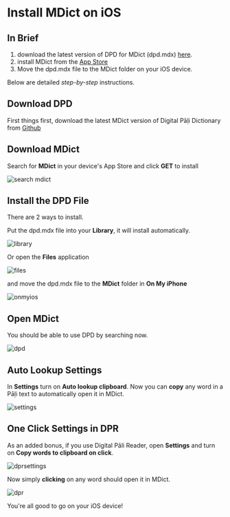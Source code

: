 # Install MDict on iOS

## In Brief

1. download the latest version of DPD for MDict (dpd.mdx) [here](https://github.com/digitalpalidictionary/digitalpalidictionary/releases). 
2. install MDict from the [App Store](https://apps.apple.com/us/app/mdict-ad/id894362875)
3. Move the dpd.mdx file to the MDict folder on your iOS device.

Below are detailed *step-by-step* instructions. 

## Download DPD

First things first, download the latest MDict version of Digital Pāḷi Dictionary from [Github](https://github.com/digitalpalidictionary/digitalpalidictionary/releases)

## Download MDict

Search for **MDict** in your device's App Store and click **GET** to install

![search mdict](pics/ios/1search_mdict.JPG)

## Install the DPD File

There are 2 ways to install.

Put the dpd.mdx file into your **Library**, it will install automatically.

![library](pics/ios/2library.JPG)

Or open the **Files** application 
   
![files](pics/ios/3files.JPG)

and move the dpd.mdx file to the **MDict** folder in **On My iPhone**

![onmyios](pics/ios/4onmyios.JPG)

## Open MDict

You should be able to use DPD by searching now.

![dpd](pics/ios/5dpd.JPG)

## Auto Lookup Settings

In **Settings** turn on **Auto lookup clipboard**. Now you can **copy** any word in a Pāḷi text to automatically open it in MDict.

![settings](pics/ios/6settings.JPG)

## One Click Settings in DPR

As an added bonus, if you use Digital Pāli Reader, open **Settings** and turn on **Copy words to clipboard on click**. 

![dprsettings](pics/ios/7dprsettings.png)

Now simply **clicking** on any word should open it in MDict.

![dpr](pics/ios/8dpr.JPG)

You're all good to go on your iOS device!